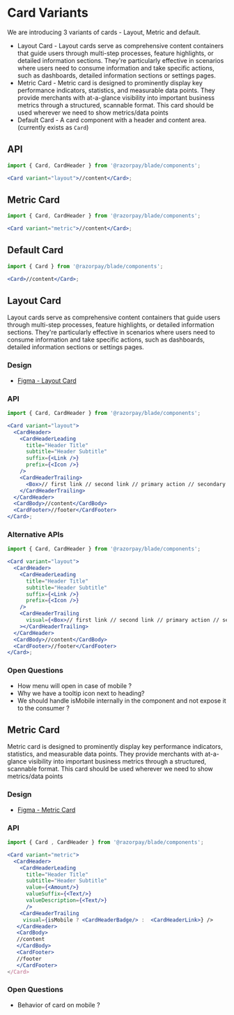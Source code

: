 # Card Variants

We are introducing 3 variants of cards - Layout, Metric and default.

- Layout Card - Layout cards serve as comprehensive content containers that guide users through multi-step processes, feature highlights, or detailed information sections. They're particularly effective in scenarios where users need to consume information and take specific actions, such as dashboards, detailed information sections or settings pages.
- Metric Card - Metric card is designed to prominently display key performance indicators, statistics, and measurable data points. They provide merchants with at-a-glance visibility into important business metrics through a structured, scannable format. This card should be used wherever we need to show metrics/data points
- Default Card - A card component with a header and content area. (currently exists as `Card`)

## API

```jsx
import { Card, CardHeader } from '@razorpay/blade/components';

<Card variant="layout">//content</Card>;
```

## Metric Card

```jsx
import { Card, CardHeader } from '@razorpay/blade/components';

<Card variant="metric">//content</Card>;
```

## Default Card

```jsx
import { Card } from '@razorpay/blade/components';

<Card>//content</Card>;
```

## Layout Card

Layout cards serve as comprehensive content containers that guide users through multi-step processes, feature highlights, or detailed information sections. They're particularly effective in scenarios where users need to consume information and take specific actions, such as dashboards, detailed information sections or settings pages.

### Design

- [Figma - Layout Card](https://www.figma.com/design/yKBlpifyZvi28APkmlY5Td/-Research--Cards--v2-?node-id=1429-61697&p=f&m=dev)

### API

```jsx
import { Card, CardHeader } from '@razorpay/blade/components';

<Card variant="layout">
  <CardHeader>
    <CardHeaderLeading
      title="Header Title"
      subtitle="Header Subtitle"
      suffix={<Link />}
      prefix={<Icon />}
    />
    <CardHeaderTrailing>
      <Box>// first link // second link // primary action // secondary action</Box>
    </CardHeaderTrailing>
  </CardHeader>
  <CardBody>//content</CardBody>
  <CardFooter>//footer</CardFooter>
</Card>;
```

### Alternative APIs

```jsx
import { Card, CardHeader } from '@razorpay/blade/components';

<Card variant="layout">
  <CardHeader>
    <CardHeaderLeading
      title="Header Title"
      subtitle="Header Subtitle"
      suffix={<Link />}
      prefix={<Icon />}
    />
    <CardHeaderTrailing
      visual={<Box>// first link // second link // primary action // secondary action</Box>}
    ></CardHeaderTrailing>
  </CardHeader>
  <CardBody>//content</CardBody>
  <CardFooter>//footer</CardFooter>
</Card>;
```

### Open Questions

- How menu will open in case of mobile ?
- Why we have a tooltip icon next to heading?
- We should handle isMobile internally in the component and not expose it to the consumer ?

## Metric Card

Metric card is designed to prominently display key performance indicators, statistics, and measurable data points. They provide merchants with at-a-glance visibility into important business metrics through a structured, scannable format. This card should be used wherever we need to show metrics/data points

### Design

- [Figma - Metric Card](https://www.figma.com/design/yKBlpifyZvi28APkmlY5Td/-Research--Cards--v2-?node-id=1448-6614&m=dev)

### API

```jsx
import { Card , CardHeader } from '@razorpay/blade/components';

<Card variant="metric">
  <CardHeader>
    <CardHeaderLeading
      title="Header Title"
      subtitle="Header Subtitle"
      value={<Amount/>}
      valueSuffix={<Text/>}
      valueDescription={<Text/>}
      />
    <CardHeaderTrailing
     visual={isMobile ? <CardHeaderBadge/> :  <CardHeaderLink>} />
   </CardHeader>
   <CardBody>
   //content
   </CardBody>
   <CardFooter>
   //footer
   </CardFooter>
</Card>
```

### Open Questions

- Behavior of card on mobile ?
